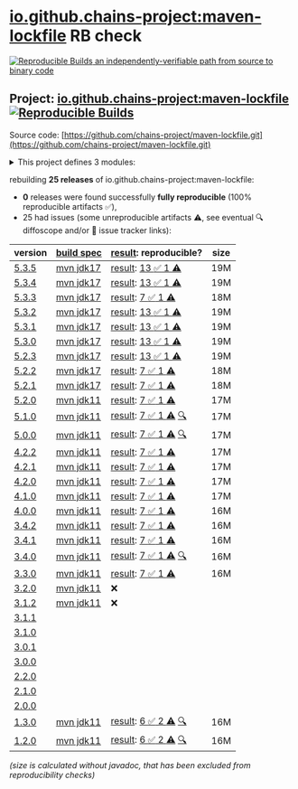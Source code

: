 [io.github.chains-project:maven-lockfile](https://central.sonatype.com/artifact/io.github.chains-project/maven-lockfile/versions) RB check
=======

[![Reproducible Builds](https://reproducible-builds.org/images/logos/rb.svg) an independently-verifiable path from source to binary code](https://reproducible-builds.org/)

## Project: [io.github.chains-project:maven-lockfile](https://central.sonatype.com/artifact/io.github.chains-project/maven-lockfile/versions) [![Reproducible Builds](https://img.shields.io/endpoint?url=https://raw.githubusercontent.com/jvm-repo-rebuild/reproducible-central/master/content/io/github/chains-project/maven-lockfile/badge.json)](https://github.com/jvm-repo-rebuild/reproducible-central/blob/master/content/io/github/chains-project/maven-lockfile/README.md)

Source code: [https://github.com/chains-project/maven-lockfile.git](https://github.com/chains-project/maven-lockfile.git)

<details><summary>This project defines 3 modules:</summary>

* [io.github.chains-project:maven-lockfile](https://central.sonatype.com/artifact/io.github.chains-project/maven-lockfile/overview)
* [io.github.chains-project:maven-lockfile-github-action](https://central.sonatype.com/artifact/io.github.chains-project/maven-lockfile-github-action/overview)
* [io.github.chains-project:maven-lockfile-parent](https://central.sonatype.com/artifact/io.github.chains-project/maven-lockfile-parent/overview)
</details>

rebuilding **25 releases** of io.github.chains-project:maven-lockfile:
- **0** releases were found successfully **fully reproducible** (100% reproducible artifacts :white_check_mark:),
- 25 had issues (some unreproducible artifacts :warning:, see eventual :mag: diffoscope and/or :memo: issue tracker links):

| version | [build spec](/BUILDSPEC.md) | [result](https://reproducible-builds.org/docs/jvm/): reproducible? | size |
| -- | --------- | ------ | -- |
| [5.3.5](https://central.sonatype.com/artifact/io.github.chains-project/maven-lockfile/5.3.5/pom) | [mvn jdk17](maven-lockfile-5.3.5.buildspec) | [result](maven-lockfile-parent-5.3.5.buildinfo): [13 :white_check_mark:  1 :warning:](maven-lockfile-parent-5.3.5.buildcompare) | 19M |
| [5.3.4](https://central.sonatype.com/artifact/io.github.chains-project/maven-lockfile/5.3.4/pom) | [mvn jdk17](maven-lockfile-5.3.4.buildspec) | [result](maven-lockfile-parent-5.3.4.buildinfo): [13 :white_check_mark:  1 :warning:](maven-lockfile-parent-5.3.4.buildcompare) | 19M |
| [5.3.3](https://central.sonatype.com/artifact/io.github.chains-project/maven-lockfile/5.3.3/pom) | [mvn jdk17](maven-lockfile-5.3.3.buildspec) | [result](maven-lockfile-parent-5.3.3.buildinfo): [7 :white_check_mark:  1 :warning:](maven-lockfile-parent-5.3.3.buildcompare) | 18M |
| [5.3.2](https://central.sonatype.com/artifact/io.github.chains-project/maven-lockfile/5.3.2/pom) | [mvn jdk17](maven-lockfile-5.3.2.buildspec) | [result](maven-lockfile-parent-5.3.2.buildinfo): [13 :white_check_mark:  1 :warning:](maven-lockfile-parent-5.3.2.buildcompare) | 19M |
| [5.3.1](https://central.sonatype.com/artifact/io.github.chains-project/maven-lockfile/5.3.1/pom) | [mvn jdk17](maven-lockfile-5.3.1.buildspec) | [result](maven-lockfile-parent-5.3.1.buildinfo): [13 :white_check_mark:  1 :warning:](maven-lockfile-parent-5.3.1.buildcompare) | 19M |
| [5.3.0](https://central.sonatype.com/artifact/io.github.chains-project/maven-lockfile/5.3.0/pom) | [mvn jdk17](maven-lockfile-5.3.0.buildspec) | [result](maven-lockfile-parent-5.3.0.buildinfo): [13 :white_check_mark:  1 :warning:](maven-lockfile-parent-5.3.0.buildcompare) | 19M |
| [5.2.3](https://central.sonatype.com/artifact/io.github.chains-project/maven-lockfile/5.2.3/pom) | [mvn jdk17](maven-lockfile-5.2.3.buildspec) | [result](maven-lockfile-parent-5.2.3.buildinfo): [13 :white_check_mark:  1 :warning:](maven-lockfile-parent-5.2.3.buildcompare) | 19M |
| [5.2.2](https://central.sonatype.com/artifact/io.github.chains-project/maven-lockfile/5.2.2/pom) | [mvn jdk17](maven-lockfile-5.2.2.buildspec) | [result](maven-lockfile-parent-5.2.2.buildinfo): [7 :white_check_mark:  1 :warning:](maven-lockfile-parent-5.2.2.buildcompare) | 18M |
| [5.2.1](https://central.sonatype.com/artifact/io.github.chains-project/maven-lockfile/5.2.1/pom) | [mvn jdk17](maven-lockfile-5.2.1.buildspec) | [result](maven-lockfile-parent-5.2.1.buildinfo): [7 :white_check_mark:  1 :warning:](maven-lockfile-parent-5.2.1.buildcompare) | 18M |
| [5.2.0](https://central.sonatype.com/artifact/io.github.chains-project/maven-lockfile/5.2.0/pom) | [mvn jdk11](maven-lockfile-5.2.0.buildspec) | [result](maven-lockfile-parent-5.2.0.buildinfo): [7 :white_check_mark:  1 :warning:](maven-lockfile-parent-5.2.0.buildcompare) | 17M |
| [5.1.0](https://central.sonatype.com/artifact/io.github.chains-project/maven-lockfile/5.1.0/pom) | [mvn jdk11](maven-lockfile-5.1.0.buildspec) | [result](maven-lockfile-parent-5.1.0.buildinfo): [7 :white_check_mark:  1 :warning:](maven-lockfile-parent-5.1.0.buildcompare) [:mag:](maven-lockfile-parent-5.1.0.diffoscope) | 17M |
| [5.0.0](https://central.sonatype.com/artifact/io.github.chains-project/maven-lockfile/5.0.0/pom) | [mvn jdk11](maven-lockfile-5.0.0.buildspec) | [result](maven-lockfile-parent-5.0.0.buildinfo): [7 :white_check_mark:  1 :warning:](maven-lockfile-parent-5.0.0.buildcompare) [:mag:](maven-lockfile-parent-5.0.0.diffoscope) | 17M |
| [4.2.2](https://central.sonatype.com/artifact/io.github.chains-project/maven-lockfile/4.2.2/pom) | [mvn jdk11](maven-lockfile-4.2.2.buildspec) | [result](maven-lockfile-parent-4.2.2.buildinfo): [7 :white_check_mark:  1 :warning:](maven-lockfile-parent-4.2.2.buildcompare) | 17M |
| [4.2.1](https://central.sonatype.com/artifact/io.github.chains-project/maven-lockfile/4.2.1/pom) | [mvn jdk11](maven-lockfile-4.2.1.buildspec) | [result](maven-lockfile-parent-4.2.1.buildinfo): [7 :white_check_mark:  1 :warning:](maven-lockfile-parent-4.2.1.buildcompare) | 17M |
| [4.2.0](https://central.sonatype.com/artifact/io.github.chains-project/maven-lockfile/4.2.0/pom) | [mvn jdk11](maven-lockfile-4.2.0.buildspec) | [result](maven-lockfile-parent-4.2.0.buildinfo): [7 :white_check_mark:  1 :warning:](maven-lockfile-parent-4.2.0.buildcompare) | 17M |
| [4.1.0](https://central.sonatype.com/artifact/io.github.chains-project/maven-lockfile/4.1.0/pom) | [mvn jdk11](maven-lockfile-4.1.0.buildspec) | [result](maven-lockfile-parent-4.1.0.buildinfo): [7 :white_check_mark:  1 :warning:](maven-lockfile-parent-4.1.0.buildcompare) | 17M |
| [4.0.0](https://central.sonatype.com/artifact/io.github.chains-project/maven-lockfile/4.0.0/pom) | [mvn jdk11](maven-lockfile-4.0.0.buildspec) | [result](maven-lockfile-parent-4.0.0.buildinfo): [7 :white_check_mark:  1 :warning:](maven-lockfile-parent-4.0.0.buildcompare) | 16M |
| [3.4.2](https://central.sonatype.com/artifact/io.github.chains-project/maven-lockfile/3.4.2/pom) | [mvn jdk11](maven-lockfile-3.4.2.buildspec) | [result](maven-lockfile-parent-3.4.2.buildinfo): [7 :white_check_mark:  1 :warning:](maven-lockfile-parent-3.4.2.buildcompare) | 16M |
| [3.4.1](https://central.sonatype.com/artifact/io.github.chains-project/maven-lockfile/3.4.1/pom) | [mvn jdk11](maven-lockfile-3.4.1.buildspec) | [result](maven-lockfile-parent-3.4.1.buildinfo): [7 :white_check_mark:  1 :warning:](maven-lockfile-parent-3.4.1.buildcompare) | 16M |
| [3.4.0](https://central.sonatype.com/artifact/io.github.chains-project/maven-lockfile/3.4.0/pom) | [mvn jdk11](maven-lockfile-3.4.0.buildspec) | [result](maven-lockfile-parent-3.4.0.buildinfo): [7 :white_check_mark:  1 :warning:](maven-lockfile-parent-3.4.0.buildcompare) [:mag:](maven-lockfile-parent-3.4.0.diffoscope) | 16M |
| [3.3.0](https://central.sonatype.com/artifact/io.github.chains-project/maven-lockfile/3.3.0/pom) | [mvn jdk11](maven-lockfile-3.3.0.buildspec) | [result](maven-lockfile-parent-3.3.0.buildinfo): [7 :white_check_mark:  1 :warning:](maven-lockfile-parent-3.3.0.buildcompare) | 16M |
| [3.2.0](https://central.sonatype.com/artifact/io.github.chains-project/maven-lockfile/3.2.0/pom) | [mvn jdk11](maven-lockfile-3.2.0.buildspec) | :x: | |
| [3.1.2](https://central.sonatype.com/artifact/io.github.chains-project/maven-lockfile/3.1.2/pom) | [mvn jdk11](maven-lockfile-3.1.2.buildspec) | :x: | |
| [3.1.1](https://central.sonatype.com/artifact/io.github.chains-project/maven-lockfile/3.1.1/pom) | | | |
| [3.1.0](https://central.sonatype.com/artifact/io.github.chains-project/maven-lockfile/3.1.0/pom) | | | |
| [3.0.1](https://central.sonatype.com/artifact/io.github.chains-project/maven-lockfile/3.0.1/pom) | | | |
| [3.0.0](https://central.sonatype.com/artifact/io.github.chains-project/maven-lockfile/3.0.0/pom) | | | |
| [2.2.0](https://central.sonatype.com/artifact/io.github.chains-project/maven-lockfile/2.2.0/pom) | | | |
| [2.1.0](https://central.sonatype.com/artifact/io.github.chains-project/maven-lockfile/2.1.0/pom) | | | |
| [2.0.0](https://central.sonatype.com/artifact/io.github.chains-project/maven-lockfile/2.0.0/pom) | | | |
| [1.3.0](https://central.sonatype.com/artifact/io.github.chains-project/maven-lockfile/1.3.0/pom) | [mvn jdk11](maven-lockfile-1.3.0.buildspec) | [result](maven-lockfile-parent-1.3.0.buildinfo): [6 :white_check_mark:  2 :warning:](maven-lockfile-parent-1.3.0.buildcompare) [:mag:](maven-lockfile-parent-1.3.0.diffoscope) | 16M |
| [1.2.0](https://central.sonatype.com/artifact/io.github.chains-project/maven-lockfile/1.2.0/pom) | [mvn jdk11](maven-lockfile-1.2.0.buildspec) | [result](maven-lockfile-parent-1.2.0.buildinfo): [6 :white_check_mark:  2 :warning:](maven-lockfile-parent-1.2.0.buildcompare) [:mag:](maven-lockfile-parent-1.2.0.diffoscope) | 16M |

<i>(size is calculated without javadoc, that has been excluded from reproducibility checks)</i>
